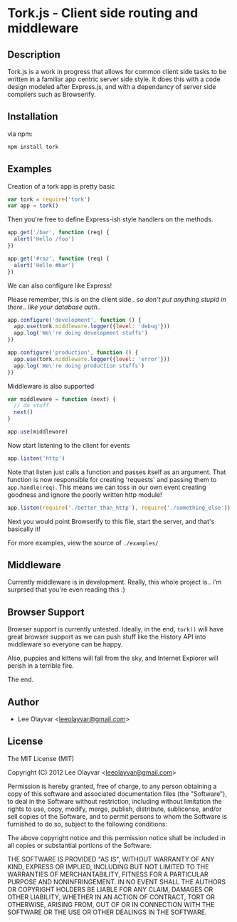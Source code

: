 
# Tork.js - Client side routing and middleware

## Description

Tork.js is a work in progress that allows for common client side tasks to
be written in a familiar app centric server side style. It does this with a
code design modeled after Express.js, and with a dependancy of server side
compilers such as Browserify.

## Installation

via npm:

```bash
npm install tork
```

## Examples

Creation of a tork app is pretty basic

```js
var tork = require('tork')
var app = tork()
```

Then you're free to define Express-ish style handlers on the methods.

```js
app.get('/bar', function (req) {
  alert('Hello /foo')
})

app.get('#raz', function (req) {
  alert('Hello #bar')
})
```

We can also configure like Express!

Please remember, this is on the client side.. *so don't put anything stupid
in there.. like your database auth..*

```js
app.configure('development', function () {
  app.use(tork.middleware.logger({level: 'debug'}))
  app.log('We\'re doing development stuffs')
})

app.configure('production', function () {
  app.use(tork.middleware.logger({level: 'error'}))
  app.log('We\'re doing production stuffs')
})
```

Middleware is also supported

```js
var middleware = function (next) {
  // do stuff
  next()
}

app.use(middleware)
```

Now start listening to the client for events

```js
app.listen('http')
```

Note that listen just calls a function and passes itself as an argument.
That function is now responsible for creating 'requests' and passing them
to `app.handle(req)`. This means we can toss in our own event creating
goodness and ignore the poorly written http module!

```js
app.listen(require('./better_than_http'), require('./something_else'))
```

Next you would point Browserify to this file, start the server, and
that's basically it!

For more examples, view the source of `./examples/`

## Middleware

Currently middleware is in development. Really, this whole project is..
i'm surprsed that you're even reading this :)

## Browser Support

Browser support is currently untested. Ideally, in the end, `tork()` will
have great browser support as we can push stuff like the History API into
middleware so everyone can be happy.

Also, puppies and kittens will fall from the sky, and Internet Explorer will
perish in a terrible fire.

The end.

## Author

 - Lee Olayvar &lt;leeolayvar@gmail.com&gt;

## License

The MIT License (MIT)

Copyright (C) 2012 Lee Olayvar &lt;leeolayvar@gmail.com&gt;

Permission is hereby granted, free of charge, to any person obtaining a copy of this software and associated documentation files (the "Software"), to deal in the Software without restriction, including without limitation the rights to use, copy, modify, merge, publish, distribute, sublicense, and/or sell copies of the Software, and to permit persons to whom the Software is furnished to do so, subject to the following conditions:

The above copyright notice and this permission notice shall be included in all copies or substantial portions of the Software.

THE SOFTWARE IS PROVIDED "AS IS", WITHOUT WARRANTY OF ANY KIND, EXPRESS OR IMPLIED, INCLUDING BUT NOT LIMITED TO THE WARRANTIES OF MERCHANTABILITY, FITNESS FOR A PARTICULAR PURPOSE AND NONINFRINGEMENT. IN NO EVENT SHALL THE AUTHORS OR COPYRIGHT HOLDERS BE LIABLE FOR ANY CLAIM, DAMAGES OR OTHER LIABILITY, WHETHER IN AN ACTION OF CONTRACT, TORT OR OTHERWISE, ARISING FROM, OUT OF OR IN CONNECTION WITH THE SOFTWARE OR THE USE OR OTHER DEALINGS IN THE SOFTWARE.

